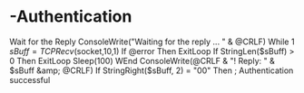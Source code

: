 # -Authentication
 Wait for the Reply         ConsoleWrite("Waiting for the reply ... " &amp; @CRLF)         While 1              $sBuff = TCPRecv($socket,10,1)             If @error Then ExitLoop             If StringLen($sBuff) > 0 Then ExitLoop              Sleep(100)         WEnd          ConsoleWrite(@CRLF &amp; "!   Reply: " &amp; $sBuff &amp; @CRLF)         If StringRight($sBuff, 2) = "00" Then ; Authentication successful
